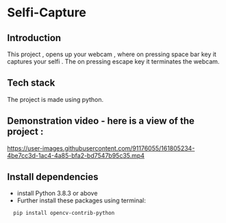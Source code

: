 # Selfi-Capture

## Introduction  
This project , opens up your webcam , where on pressing space bar key it captures your selfi . The on pressing escape key it terminates the webcam.

## Tech stack 

The project is made using python.


## Demonstration video - here is a view of the project :


https://user-images.githubusercontent.com/91176055/161805234-4be7cc3d-1ac4-4a85-bfa2-bd7547b95c35.mp4

## Install dependencies
- install Python 3.8.3 or above
- Further install these packages using terminal:

```bash
  pip install opencv-contrib-python 
```
